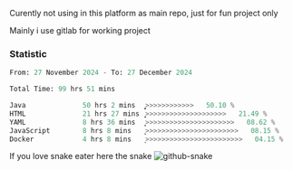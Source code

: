 Curently not using in this platform as main repo, just for fun project only

Mainly i use gitlab for working project

### Statistic
<!--START_SECTION:waka-->

```python
From: 27 November 2024 - To: 27 December 2024

Total Time: 99 hrs 51 mins

Java              50 hrs 2 mins   ͎͎͎͎͎͎͎͎͎͎͎͎̦>>>>>>>>>>>>   50.10 %
HTML              21 hrs 27 mins  ͎͎͎͎͎>>>>>>>>>>>>>>>>>>>>   21.49 %
YAML              8 hrs 36 mins   ͎͎͕>>>>>>>>>>>>>>>>>>>>>>   08.62 %
JavaScript        8 hrs 8 mins    ͎͎>>>>>>>>>>>>>>>>>>>>>>>   08.15 %
Docker            4 hrs 8 mins    ͎>>>>>>>>>>>>>>>>>>>>>>>>   04.15 %
```

<!--END_SECTION:waka-->

If you love snake eater here the snake 
<picture>
  <source media="(prefers-color-scheme: dark)" srcset="https://github.com/pradana4648/pradana4648/blob/c0566a83ca6ea5f2e46bab00e717c4c82b4b5c4c/github-contribution-grid-snake-dark.svg" />
  <source media="(prefers-color-scheme: light)" srcset="https://github.com/pradana4648/pradana4648/blob/c0566a83ca6ea5f2e46bab00e717c4c82b4b5c4c/github-contribution-grid-snake.svg" />
  <img alt="github-snake" src="https://github.com/pradana4648/pradana4648/blob/c0566a83ca6ea5f2e46bab00e717c4c82b4b5c4c/github-contribution-grid-snake.svg" />
</picture>
